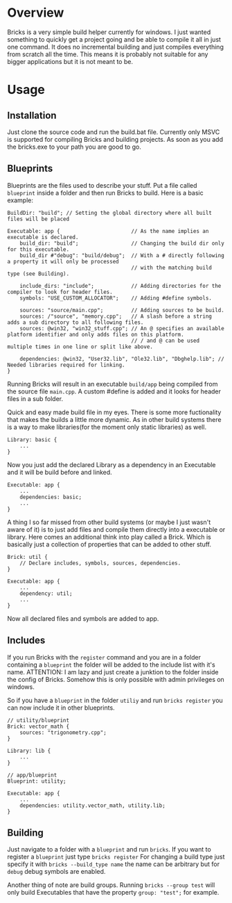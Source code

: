# Overview
Bricks is a very simple build helper currently for windows. I just wanted something to quickly get a project going and be able to compile it all in just one command.
It does no incremental building and just compiles everything from scratch all the time. This means it is probably not suitable for any bigger applications but it is not meant to be.

# Usage
## Installation
Just clone the source code and run the build.bat file. Currently only MSVC is supported for compiling Bricks and building projects.
As soon as you add the bricks.exe to your path you are good to go.

## Blueprints
Blueprints are the files used to describe your stuff. Put a file called `blueprint` inside a folder and then run Bricks to build.
Here is a basic example:

```
BuildDir: "build"; // Setting the global directory where all built files will be placed

Executable: app {                       // As the name implies an executable is declared.
    build_dir: "build";                 // Changing the build dir only for this executable.
    build_dir #"debug": "build/debug";  // With a # directly following a property it will only be processed
                                        // with the matching build type (see Building).

    include_dirs: "include";            // Adding directories for the compiler to look for header files.
    symbols: "USE_CUSTOM_ALLOCATOR";    // Adding #define symbols.

    sources: "source/main.cpp";         // Adding sources to be build.
    sources: /"source", "memory.cpp";   // A slash before a string adds a sub directory to all following files.
    sources: @win32, "win32_stuff.cpp"; // An @ specifies an available platform identifier and only adds files on this platform.
                                        // / and @ can be used multiple times in one line or split like above.

    dependencies: @win32, "User32.lib", "Ole32.lib", "Dbghelp.lib"; // Needed libraries required for linking.
}
```

Running Bricks will result in an executable `build/app` being compiled from the source file `main.cpp`. A custom #define is added and it looks for header files in a sub folder.

Quick and easy made build file in my eyes. There is some more fuctionality that makes the builds a little more dynamic. As in other build systems there is a way to make libraries(for the moment only static libraries) as well.

```
Library: basic {
    ...
}
```

Now you just add the declared Library as a dependency in an Executable and it will be build before and linked.

```
Executable: app {
    ...
    dependencies: basic;
    ...
}
```

A thing I so far missed from other build systems (or maybe I just wasn't aware of it) is to just add files and compile them directly into a executable or library.
Here comes an additional think into play called a Brick. Which is basically just a collection of properties that can be added to other stuff.

```
Brick: util {
    // Declare includes, symbols, sources, dependencies.
}

Executable: app {
    ...
    dependency: util;
    ...
}
```

Now all declared files and symbols are added to app.

## Includes

If you run Bricks with the `register` command and you are in a folder containing a `blueprint` the folder will be added to the include list with it's name.
ATTENTION: I am lazy and just create a junktion to the folder inside the config of Bricks. Somehow this is only possible with admin privileges on windows.

So if you have a `blueprint` in the folder `utiliy` and run `bricks register` you can now include it in other blueprints.

```
// utility/blueprint
Brick: vector_math {
    sources: "trigonometry.cpp";
}

Library: lib {
    ...
}
```
```
// app/blueprint
Blueprint: utility;

Executable: app {
    ...
    dependencies: utility.vector_math, utility.lib;
}
```

## Building

Just navigate to a folder with a `blueprint` and run `bricks`.
If you want to register a `blueprint` just type `bricks register`
For changing a build type just specify it with `bricks --build_type name` the name can be arbitrary but for `debug` debug symbols are enabled.

Another thing of note are build groups. Running `bricks --group test` will only build Executables that have the property `group: "test";` for example.
